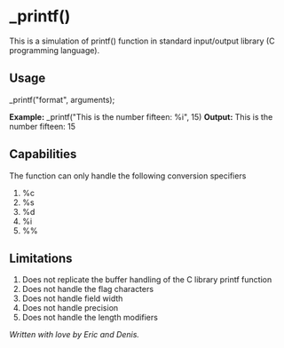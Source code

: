 # _printf()

This is a simulation of printf() function in standard input/output library (C programming language).

## Usage
_printf("format", arguments);

**Example:** _printf("This is the number fifteen: %i", 15)
**Output:** This is the number fifteen: 15

## Capabilities
The function can only handle the following conversion specifiers
1. %c
2. %s
3. %d
4. %i
5. %%

## Limitations
1. Does not replicate the buffer handling of the C library printf function
2. Does not handle the flag characters
3. Does not handle field width
4. Does not handle precision
5. Does not handle the length modifiers

_Written with love by Eric and Denis._
